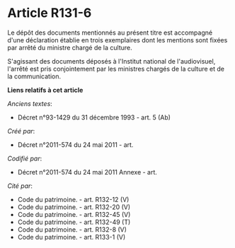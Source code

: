 # Article R131-6

Le dépôt des documents mentionnés au présent titre est accompagné d'une déclaration établie en trois exemplaires dont les
mentions sont fixées par arrêté du ministre chargé de la culture.

S'agissant des documents déposés à l'Institut national de l'audiovisuel, l'arrêté est pris conjointement par les ministres
chargés de la culture et de la communication.

**Liens relatifs à cet article**

_Anciens textes_:

  - Décret n°93-1429 du 31 décembre 1993 - art. 5 (Ab)

_Créé par_:

  - Décret n°2011-574 du 24 mai 2011  - art.

_Codifié par_:

  - Décret n°2011-574 du 24 mai 2011 Annexe - art.

_Cité par_:

  - Code du patrimoine. - art. R132-12 (V)
  - Code du patrimoine. - art. R132-20 (V)
  - Code du patrimoine. - art. R132-45 (V)
  - Code du patrimoine. - art. R132-49 (T)
  - Code du patrimoine. - art. R132-8 (V)
  - Code du patrimoine. - art. R133-1 (V)
